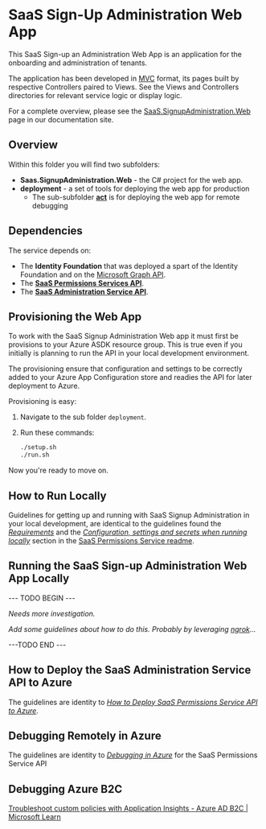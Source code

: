 # SaaS Sign-Up Administration Web App

This SaaS Sign-up an Administration Web App is an application for the onboarding and administration of tenants.

The application has been developed in [MVC](https://docs.microsoft.com/en-us/aspnet/core/mvc/overview?view=aspnetcore-6.0) format, its pages built by respective Controllers paired to Views. See the Views and Controllers directories for relevant service logic or display logic.

For a complete overview, please see the [SaaS.SignupAdministration.Web](https://azure.github.io/azure-saas/components/signup-administration/) page in our documentation site.

## Overview

Within this folder you will find two subfolders:

- **Saas.SignupAdministration.Web** - the C# project for the web app.
- **deployment** - a set of tools for deploying the web app for production
  - The sub-subfolder **[act](./deployment/act)** is for deploying the web app for remote debugging 

## Dependencies

The service depends on:

- The **Identity Foundation** that was deployed a spart of the Identity Foundation and on the [Microsoft Graph API](https://learn.microsoft.com/en-us/graph/use-the-api).
- The **[SaaS Permissions Services API](./../Saas.Identity/Saas.Permissions/readme.md)**.
- The **[SaaS Administration Service API](./../Saas.Admin/readme.md)**.

## Provisioning the  Web App

To work with the SaaS Signup Administration Web app it must first be provisions to your Azure ASDK resource group. This is true even if you initially is planning to run the API in your local development environment. 

The provisioning ensure that configuration and settings to be correctly added to your Azure App Configuration store and readies the API for later deployment to Azure.

Provisioning is easy:

1. Navigate to the sub folder `deployment`.

2. Run these commands:

   ```bash
   ./setup.sh
   ./run.sh
   ```

Now you're ready to move on.

## How to Run Locally

Guidelines for getting up and running with SaaS Signup Administration in your local development, are identical to the guidelines found the *[Requirements](./../Saas.Identity/Saas.Permissions/readme.md#Requirements)* and the *[Configuration, settings and secrets when running locally](./../Saas.Identity/Saas.Permissions/readme.md#running-the-saas-permissions-service-api-locally)* section in the [SaaS Permissions Service readme](./../Saas.Identity/Saas.Permissions/readme.md). 

## Running the SaaS Sign-up Administration Web App Locally

--- TODO BEGIN --- 

*Needs more investigation.*

*Add some guidelines about how to do this. Probably by leveraging [ngrok](https://ngrok.com/)...* 

---TODO END ---

## How to Deploy the SaaS Administration Service API to Azure

The guidelines are identity to *[How to Deploy SaaS Permissions Service API to Azure](./../Saas.Identity/Saas.Permissions/readme.md#how--to-deploy-saas-permissions-service-api-to-azure)*.

## Debugging Remotely in Azure

The guidelines are identity to *[Debugging in Azure](./../Saas.Identity/Saas.Permissions/readme.md#debugging-in-azure)* for the SaaS Permissions Service API

## Debugging Azure B2C



[Troubleshoot custom policies with Application Insights - Azure AD B2C | Microsoft Learn](https://learn.microsoft.com/en-us/azure/active-directory-b2c/troubleshoot-with-application-insights?pivots=b2c-custom-policy)
